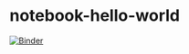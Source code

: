 # notebook-hello-world

[![Binder](https://mybinder.org/badge_logo.svg)](https://mybinder.org/v2/gh/RoyMurphy99/fossilPredict/main?urlpath=%2Fvoila%2Frender%2F02_production-fossil-predict.ipynb)
